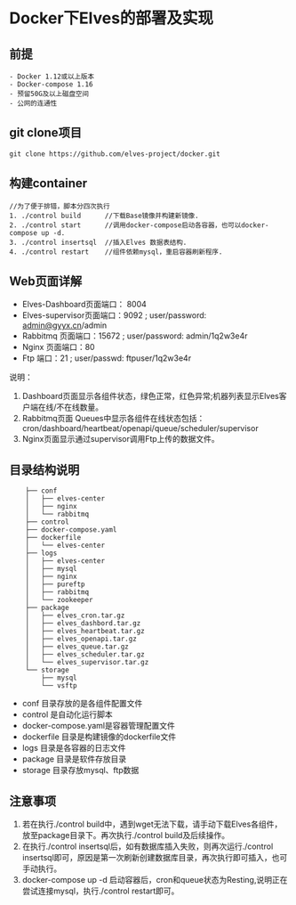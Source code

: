 # Docker下Elves的部署及实现
## 前提
	
	- Docker 1.12或以上版本
	- Docker-compose 1.16
	- 预留50G及以上磁盘空间
	- 公网的连通性

## git clone项目

    git clone https://github.com/elves-project/docker.git

## 构建container

	//为了便于排错，脚本分四次执行
	1. ./control build		//下载Base镜像并构建新镜像.
	2. ./control start		//调用docker-compose启动各容器，也可以docker-compose up -d.
	3. ./control insertsql	//插入Elves 数据表结构.
	4. ./control restart	//组件依赖mysql，重启容器刷新程序.


## Web页面详解

* Elves-Dashboard页面端口： 8004
* Elves-supervisor页面端口：9092  ; user/password: admin@gyyx.cn/admin
* Rabbitmq 页面端口：15672	; user/password: admin/1q2w3e4r
* Nginx 页面端口：80
* Ftp 端口：21	; user/passwd: ftpuser/1q2w3e4r

说明：

1. Dashboard页面显示各组件状态，绿色正常，红色异常;机器列表显示Elves客户端在线/不在线数量。
2. Rabbitmq页面 Queues中显示各组件在线状态包括： cron/dashboard/heartbeat/openapi/queue/scheduler/supervisor
3. Nginx页面显示通过supervisor调用Ftp上传的数据文件。

## 目录结构说明

		├── conf
		│   ├── elves-center
		│   ├── nginx
		│   └── rabbitmq
		├── control
		├── docker-compose.yaml
		├── dockerfile
		│   └── elves-center
		├── logs
		│   ├── elves-center
		│   ├── mysql
		│   ├── nginx
		│   ├── pureftp
		│   ├── rabbitmq
		│   └── zookeeper
		├── package
		│   ├── elves_cron.tar.gz
		│   ├── elves_dashbord.tar.gz
		│   ├── elves_heartbeat.tar.gz
		│   ├── elves_openapi.tar.gz
		│   ├── elves_queue.tar.gz
		│   ├── elves_scheduler.tar.gz
		│   └── elves_supervisor.tar.gz
		└── storage
		    ├── mysql
		    └── vsftp

* conf 目录存放的是各组件配置文件
* control 是自动化运行脚本
* docker-compose.yaml是容器管理配置文件
* dockerfile 目录是构建镜像的dockerfile文件
* logs 目录是各容器的日志文件
* package 目录是软件存放目录
* storage 目录存放mysql、ftp数据

## 注意事项

1. 若在执行./control build中，遇到wget无法下载，请手动下载Elves各组件，放至package目录下。再次执行./control build及后续操作。
2. 在执行./control insertsql后，如有数据库插入失败，则再次运行./control insertsql即可，原因是第一次刷新创建数据库目录，再次执行即可插入，也可手动执行。
3. docker-compose up -d 启动容器后，cron和queue状态为Resting,说明正在尝试连接mysql，执行./control restart即可。

